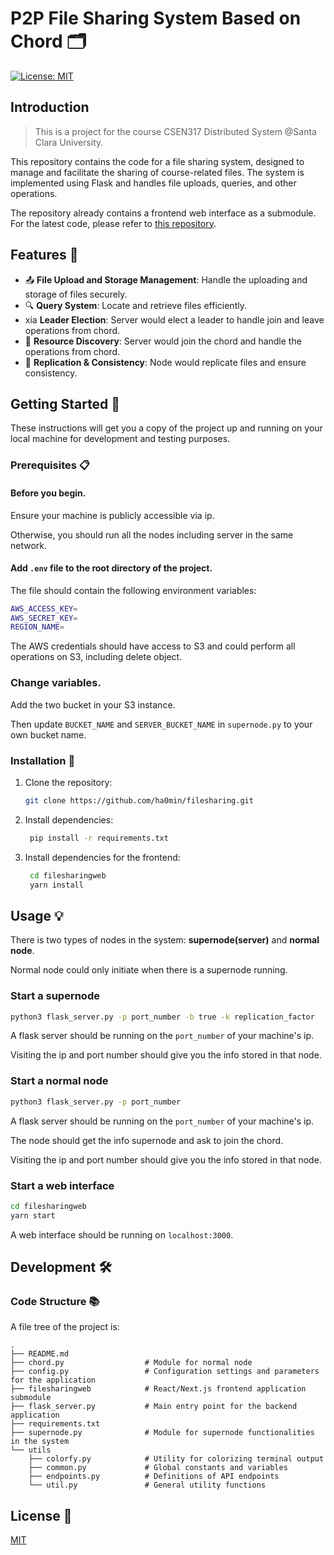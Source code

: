 # P2P File Sharing System Based on Chord 🗂️

[![License: MIT](https://img.shields.io/badge/License-MIT-yellow.svg)](https://opensource.org/licenses/MIT)

## Introduction

> This is a project for the course CSEN317 Distributed System @Santa Clara University.

This repository contains the code for a file sharing system, designed to manage and facilitate the sharing of
course-related files. The system is implemented using Flask and handles file uploads, queries, and other operations.

The repository already contains a frontend web interface as a submodule. For the latest code, please refer
to [this repository](https://github.com/ha0min/filesharingweb).

## Features 🌟

- 📤 **File Upload and Storage Management**: Handle the uploading and storage of files securely.
- 🔍 **Query System**: Locate and retrieve files efficiently.
- xia **Leader Election**: Server would elect a leader to handle join and leave operations from chord.
- 📁 **Resource Discovery**: Server would join the chord and handle the operations from chord.
- 📝 **Replication & Consistency**: Node would replicate files and ensure consistency. 

## Getting Started 🚀

These instructions will get you a copy of the project up and running on your local machine for development and testing
purposes.

### Prerequisites 📋

#### Before you begin. 

Ensure your machine is publicly accessible via ip. 
 
Otherwise, you should run all the nodes including server in the same network.

#### Add `.env` file to the root directory of the project.

The file should contain the following environment variables:

   ```bash
   AWS_ACCESS_KEY=
   AWS_SECRET_KEY=
   REGION_NAME=
   ```

The AWS credentials should have access to S3 and could perform all operations on S3, including delete object.

### Change variables.

Add the two bucket in your S3 instance. 

Then update `BUCKET_NAME` and `SERVER_BUCKET_NAME`  in `supernode.py` to your own bucket name.

   

### Installation 🔧

1. Clone the repository:
   ```bash
   git clone https://github.com/ha0min/filesharing.git
   ```

2. Install dependencies:
   ```bash
    pip install -r requirements.txt
    ```

3. Install dependencies for the frontend:
   ```bash
    cd filesharingweb
    yarn install
    ```

## Usage 💡

There is two types of nodes in the system: **supernode(server)** and **normal node**.

Normal node could only initiate when there is a supernode running.

### Start a supernode

```bash
python3 flask_server.py -p port_number -b true -k replication_factor
```

A flask server should be running on the `port_number` of your machine's ip. 

Visiting the ip and port number should give you the info stored in that node.

### Start a normal node

```bash
python3 flask_server.py -p port_number
```

A flask server should be running on the `port_number` of your machine's ip. 

The node should get the info supernode and ask to join the chord.

Visiting the ip and port number should give you the info stored in that node.

### Start a web interface

```bash
cd filesharingweb
yarn start
```

A web interface should be running on `localhost:3000`.

## Development 🛠️

### Code Structure 📚

A file tree of the project is:

```
.
├── README.md                
├── chord.py                  # Module for normal node
├── config.py                 # Configuration settings and parameters for the application
├── filesharingweb            # React/Next.js frontend application submodule
├── flask_server.py           # Main entry point for the backend application
├── requirements.txt          
├── supernode.py              # Module for supernode functionalities in the system
└── utils                     
    ├── colorfy.py            # Utility for colorizing terminal output
    ├── common.py             # Global constants and variables
    ├── endpoints.py          # Definitions of API endpoints
    └── util.py               # General utility functions
```

## License 📄

[MIT](https://choosealicense.com/licenses/mit/)


   